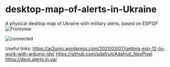 # desktop-map-of-alerts-in-Ukraine
A physical desktop map of Ukraine with military alerts, based on ESP12F
![Frontview](https://github.com/9000misha/desktop-map-of-alerts-in-Ukraine/assets/10295942/130fdb6f-347b-4d11-877c-b9e667a3e97d)

![connected](https://github.com/9000misha/desktop-map-of-alerts-in-Ukraine/assets/10295942/cef22291-a244-4a5a-bf5d-0318ebe940dc)



Useful links:
https://ar2uino.wordpress.com/2021/03/07/getting-esp-12-to-work-with-arduino-ide/
https://github.com/adafruit/Adafruit_NeoPixel
https://devs.alerts.in.ua/
